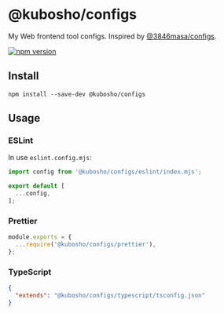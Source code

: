 # @kubosho/configs

My Web frontend tool configs. Inspired by [@3846masa/configs](https://github.com/3846masa/configs).

[![npm version](https://img.shields.io/npm/v/@kubosho/configs.svg)](https://www.npmjs.com/package/@kubosho/configs)

## Install

```shell
npm install --save-dev @kubosho/configs
```

## Usage

### ESLint

In use `eslint.config.mjs`:

```javascript
import config from '@kubosho/configs/eslint/index.mjs';

export default [
  ...config,
];
```

### Prettier

```javascript
module.exports = {
  ...require('@kubosho/configs/prettier'),
};
```

### TypeScript

```json
{
  "extends": "@kubosho/configs/typescript/tsconfig.json"
}
```
